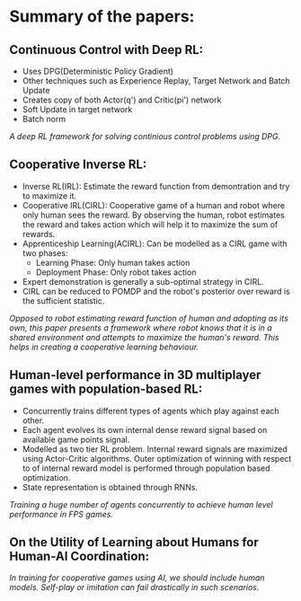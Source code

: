 # Summary of the papers:
## Continuous Control with Deep RL:
* Uses DPG(Deterministic Policy Gradient)
* Other techniques such as Experience Replay, Target Network and Batch Update
* Creates copy of both Actor(q') and Critic(pi') network
* Soft Update in target network
* Batch norm

*A deep RL framework for solving continious control problems using DPG.*

## Cooperative Inverse RL:
* Inverse RL(IRL): Estimate the reward function from demontration and try to maximize it.
* Cooperative IRL(CIRL): Cooperative game of a human and robot where only human sees the reward. By observing the human, robot estimates the reward and takes action which will help it to maximize the sum of rewards.
* Apprenticeship Learning(ACIRL): Can be modelled as a CIRL game with two phases:
  * Learning Phase: Only human takes action
  * Deployment Phase: Only robot takes action
* Expert demonstration is generally a sub-optimal strategy in CIRL. 
* CIRL can be reduced to POMDP and the robot's posterior over reward is the sufficient statistic.

*Opposed to robot estimating reward function of human and adopting as its own, this paper presents a framework where robot knows that it is in a shared environment and attempts to maximize the human's reward. This helps in creating a cooperative learning behaviour.*

## Human-level performance in 3D multiplayer games with population-based RL:
* Concurrently trains different types of agents which play against each other.
* Each agent evolves its own internal dense reward signal based on available game points signal. 
* Modelled as two tier RL problem. Internal reward signals are maximized using Actor-Critic algorithms. Outer optimization of winning with respect to of internal reward model is performed through population based optimization.
* State representation is obtained through RNNs.

*Training a huge number of agents concurrently to achieve human level performance in FPS games.*

## On the Utility of Learning about Humans for Human-AI Coordination:
*In training for cooperative games using AI, we should include human models. Self-play or imitation can fail drastically in such scenarios.*
